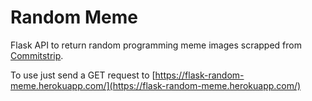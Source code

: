 # Random Meme

Flask API to return random programming meme images scrapped from [Commitstrip](https://www.commitstrip.com/).

To use just send a GET request to [https://flask-random-meme.herokuapp.com/](https://flask-random-meme.herokuapp.com/)
